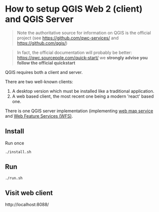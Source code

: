 # How to setup QGIS Web 2 (client) and QGIS Server

> Note the authoritative source for information on QGIS is the official project (see https://github.com/qwc-services/ and https://github.com/qgis/)

> In fact, the official documentation will probably be better: https://qwc.sourcepole.com/quick-start/ we **strongly advise you follow the official quickstart**

QGIS requires both a client and server.

There are two well-known clients: 

1. A desktop version which must be installed like a traditional application.
2. A web based client, the most recent one being a modern 'react' based one.

There is one QGIS server implementation (implementing [web map service](https://en.wikipedia.org/wiki/Web_Map_Service) and [Web Feature Services (WFS)](https://en.wikipedia.org/wiki/Web_Feature_Service).

## Install
Run once
```
./install.sh
```

## Run

```
./run.sh
```

## Visit web client

http://localhost:8088/
